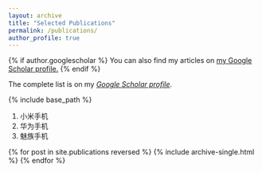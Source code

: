 ```yaml
---
layout: archive
title: "Selected Publications"
permalink: /publications/
author_profile: true
---
```


{% if author.googlescholar %}
  You can also find my articles on <u><a href="{{author.googlescholar}}">my Google Scholar profile</a>.</u>
{% endif %}

The complete list is on my *[Google Scholar profile](https://scholar.google.com/citations?user=0OkYBPQAAAAJ&hl=en&authuser=1)*.

{% include base_path %}

<style>
ol {
  reverse: 1;
  content: '\['counter(num)'\]';
}
</style>

<ol>
    <li>小米手机</li>
    <li>华为手机</li>
    <li>魅族手机</li>
</ol>


{% for post in site.publications reversed %}
  {% include archive-single.html %}
{% endfor %}
